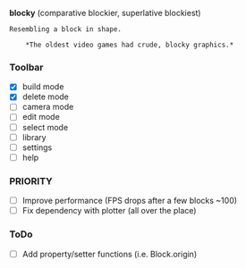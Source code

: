 **blocky** (comparative blockier, superlative blockiest)

    Resembling a block in shape.

        *The oldest video games had crude, blocky graphics.*

### Toolbar

- [x] build mode
- [x] delete mode
- [ ] camera mode
- [ ] edit mode
- [ ] select mode
- [ ] library
- [ ] settings
- [ ] help

### PRIORITY

- [ ] Improve performance (FPS drops after a few blocks ~100)
- [ ] Fix dependency with plotter (all over the place)

### ToDo

- [ ] Add property/setter functions (i.e. Block.origin)
